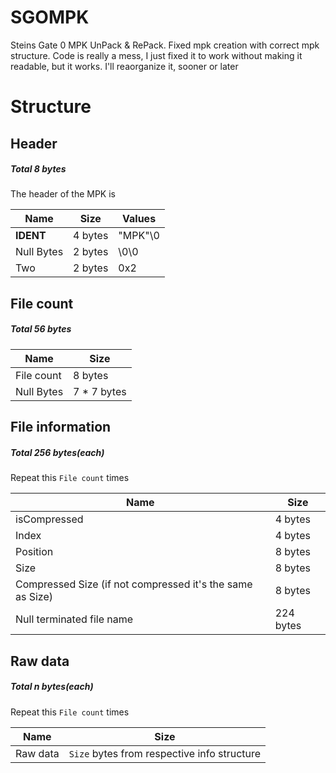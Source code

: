 # SGOMPK
Steins Gate 0 MPK UnPack &amp; RePack. Fixed mpk creation with correct mpk structure. Code is really a mess, I just fixed it to work without making it readable, but it works. I'll reaorganize it, sooner or later
# Structure

## Header
##### Total 8 bytes
The header of the MPK is

Name | Size | Values |
--- | --- | --- 
**IDENT** | 4 bytes | "MPK"\0
Null Bytes | 2 bytes | \0\0
Two | 2 bytes | 0x2

## File count
##### Total 56 bytes
Name | Size |
--- | --- 
File count | 8 bytes
Null Bytes | 7 * 7 bytes

## File information
##### Total 256 bytes(each)
Repeat this `File count` times

Name | Size |
--- | --- 
isCompressed | 4 bytes
Index | 4 bytes
Position | 8 bytes
Size | 8 bytes
Compressed Size (if not compressed it's the same as Size) | 8 bytes
Null terminated file name | 224 bytes

## Raw data
##### Total n bytes(each)
Repeat this `File count` times

Name | Size |
--- | --- 
Raw data | `Size` bytes from respective info structure
